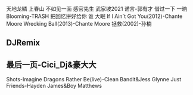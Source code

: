 天地龙鳞
上春山
不如见一面
感官先生
武家坡2021
诺言-郭有才
借过一下
一晌
Blooming-TRASH
把回忆拼好给你
谁
大眠
If I Ain`t Got You(2012)-Chante Moore
Wrecking Ball(2013)-Chante Moore
拯救(2002)-孙楠
## DJRemix
最后一页-Cici_Dj&豪大大
--
Shots-Imagine Dragons
Rather Be(live)-Clean Bandit&Jess Glynne
Just Friends-Hayden James&Boy Matthews